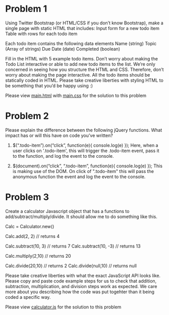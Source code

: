 # Problem 1
  Using Twitter Bootstrap (or HTML/CSS if you don’t know Bootstrap), make a single page with static HTML that includes:
  Input form for a new todo item
  Table with rows for each todo item

  Each todo item contains the following data elements
  Name (string)
  Topic (Array of strings)
  Due Date (date)
  Completed (boolean)

  Fill in the HTML with 5 example todo items.
  Don’t worry about making the Todo List interactive or able to add new todo items to the list. We’re only concerned in seeing how you structure the HTML and CSS. Therefore, don’t worry about making the page interactive. All the todo items should be statically coded in HTML.
  Please take creative liberties with styling HTML to be something that you’d be happy using :)

  Please view [main.html](https://github.com/adelrio1/flock_challenge/blob/master/main.html) with [main.css](https://github.com/adelrio1/flock_challenge/blob/master/main.css) for the solution to this problem


# Problem 2
  Please explain the difference between the following jQuery functions. What impact has or will this have on code you’ve written?

  1. $(“.todo-item”).on(“click”, function(e){ console.log(e) });
  Here, when a user clicks on '.todo-item', this will trigger the .todo-item event, pass it to the function, and log the event to the console.

  2. $(document).on(“click”, “.todo-item”, function(e){ console.log(e) });
  This is making use of the DOM. On click of ".todo-item" this will pass the anonymous function the event and log the event to the console.


# Problem 3
  Create a calculator Javascript object that has a functions to add/subtract/multiply/divide. It should allow me to do something like this.

  Calc = Calculator.new()

  Calc.add(2, 2)     // returns 4

  Calc.subtract(10, 3) // returns 7
  Calc.subtract(10, -3) // returns 13

  Calc.multiply(2,10) // returns 20

  Calc.divide(20,10) // returns 2
  Calc.divide(null,10) // returns null

  Please take creative liberties with what the exact JavaScript API looks like. Please copy and paste code example steps for us to check that addition, subtraction, multiplication, and division steps work as expected. We care more about you describing how the code was put togehter than it being coded a specific way.

  Please view [calculator.js](https://github.com/adelrio1/flock_challenge/blob/master/calculator.js) for the solution to this problem
